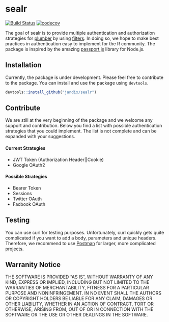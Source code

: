 # sealr

[![Build Status](https://travis-ci.org/jandix/sealr.svg?branch=master)](https://travis-ci.org/jandix/sealr)
[![codecov](https://codecov.io/gh/jandix/sealr/branch/master/graph/badge.svg)](https://codecov.io/gh/jandix/sealr)

The goal of sealr is to provide multiple authentication and authorization 
strategies for [plumber](https://www.rplumber.io/) by using 
[filters](https://www.rplumber.io/docs/routing-and-input.html#filters). In 
doing so, we hope to make best practices in authentication easy to implement 
for the R community. The package is inspired by the amazing 
[passport.js](http://www.passportjs.org/) library for Node.js.

## Installation

Currently, the package is under development. Please feel free to contribute to 
the package. You can install and use the package using `devtools`.

``` r
devtools::install_github("jandix/sealr")
```

## Contribute

We are still at the very beginning of the package and we welcome any
support and contribution. Below you find a list with possible
authentication strategies that you could implement. The list is not
complete and can be expanded with your suggestions.

#### Current Strategies

- JWT Token (Authorization Header||Cookie)
- Google OAuth2

#### Possible Strategies

- Bearer Token
- Sessions
- Twitter OAuth
- Facbook OAuth

## Testing

You can use curl for testing purposes. Unfortunately, curl quickly gets
quite complicated if you want to add a body, parameters and unique
headers. Therefore, we recommend to use
[Postman](https://www.getpostman.com/) for larger, more complicated
projects.


## Warranity Notice

THE SOFTWARE IS PROVIDED “AS IS”, WITHOUT WARRANTY OF ANY KIND, EXPRESS
OR IMPLIED, INCLUDING BUT NOT LIMITED TO THE WARRANTIES OF
MERCHANTABILITY, FITNESS FOR A PARTICULAR PURPOSE AND NONINFRINGEMENT.
IN NO EVENT SHALL THE AUTHORS OR COPYRIGHT HOLDERS BE LIABLE FOR ANY
CLAIM, DAMAGES OR OTHER LIABILITY, WHETHER IN AN ACTION OF CONTRACT,
TORT OR OTHERWISE, ARISING FROM, OUT OF OR IN CONNECTION WITH THE
SOFTWARE OR THE USE OR OTHER DEALINGS IN THE SOFTWARE.
